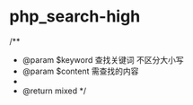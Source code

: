 # php_search-high
/**
 * @param $keyword 查找关键词 不区分大小写
 * @param $content 需查找的内容
 *
 * @return mixed
 */
